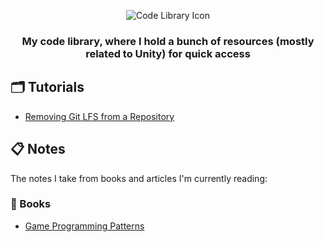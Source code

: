 <p align="center">
	<img alt="Code Library Icon" src='code-library-banner.png'/>
</p>
<h3 align="center">
	My code library, where I hold a bunch of resources (mostly related to Unity) for quick access
</h3>

## 🗂 Tutorials
- [Removing Git LFS from a Repository](https://github.com/lcscout/unity-code-library/blob/main/Tutorials/remove-lfs-from-repo.md)

## 📋 Notes
The notes I take from books and articles I'm currently reading:

### 📕 Books
- [Game Programming Patterns](https://coutinho.codes/portfolio/notes/gpp)
